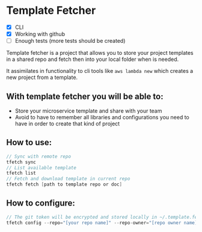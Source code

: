 # Template Fetcher

- [x] CLI
- [x] Working with github
- [ ] Enough tests (more tests should be created)

Template fetcher is a project that allows you to store your project templates in a shared repo and fetch then into your local folder when is needed. 

It assimilates in functionality to cli tools like `aws lambda new` which creates a new project from a template.

## With template fetcher you will be able to:

- Store your microservice template and share with your team 
- Avoid to have to remember all libraries and configurations you need to have in order to create that kind of project  

## How to use: 

```go
// Sync with remote repo
tfetch sync 
// List available template
tfetch list 
// Fetch and download template in current repo
tfetch fetch [path to template repo or doc] 
```
## How to configure:

```go
// The git token will be encrypted and stored locally in ~/.template.fetcher.config file  
tfetch config --repo="[your repo name]" --repo-owner="[repo owner name]" --git-token="[your git token]"  
```  
